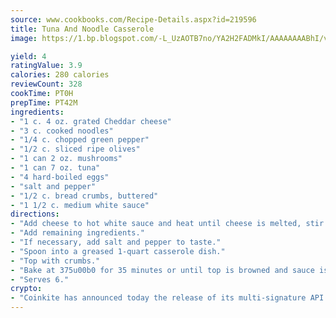```yaml
---
source: www.cookbooks.com/Recipe-Details.aspx?id=219596
title: Tuna And Noodle Casserole
image: https://1.bp.blogspot.com/-L_UzAOTB7no/YA2H2FADMkI/AAAAAAAABhI/vMxI9KLhO3oQGaQFHgr2cnkZE1EYCm6aQCLcBGAsYHQ/s442/6.png

yield: 4
ratingValue: 3.9
calories: 280 calories
reviewCount: 328
cookTime: PT0H
prepTime: PT42M
ingredients:
- "1 c. 4 oz. grated Cheddar cheese"
- "3 c. cooked noodles"
- "1/4 c. chopped green pepper"
- "1/2 c. sliced ripe olives"
- "1 can 2 oz. mushrooms"
- "1 can 7 oz. tuna"
- "4 hard-boiled eggs"
- "salt and pepper"
- "1/2 c. bread crumbs, buttered"
- "1 1/2 c. medium white sauce"
directions:
- "Add cheese to hot white sauce and heat until cheese is melted, stir constantly."
- "Add remaining ingredients."
- "If necessary, add salt and pepper to taste."
- "Spoon into a greased 1-quart casserole dish."
- "Top with crumbs."
- "Bake at 375u00b0 for 35 minutes or until top is browned and sauce is bubbly."
- "Serves 6."
crypto:
- "Coinkite has announced today the release of its multi-signature API and Co-sign Pages, giving users the first Bitcoin platform of its kind to support M-of-15 signatures."
---
```

